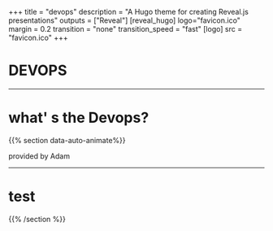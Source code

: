 +++
title = "devops"
description = "A Hugo theme for creating Reveal.js presentations"
outputs = ["Reveal"]
[reveal_hugo]
logo="favicon.ico"
margin = 0.2
transition = "none"
transition_speed = "fast"
[logo]
src = "favicon.ico"
+++

# DEVOPS

---
# what' s the Devops?

{{% section data-auto-animate%}}

provided by Adam

---

# test

{{% /section %}}